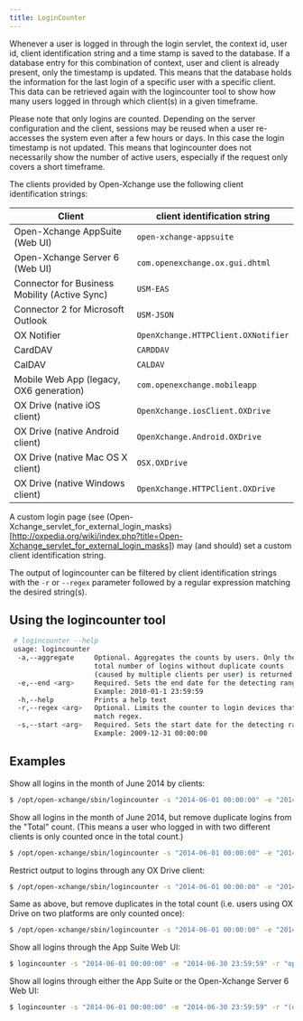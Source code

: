 ```yaml
---
title: LoginCounter
---
```


Whenever a user is logged in through the login servlet, the context id, user id, client identification string and a time stamp is saved to the database. If a database entry for this combination of context, user and client is already present, only the timestamp is updated. This means that the database holds the information for the last login of a specific user with a specific client. This data can be retrieved again with the logincounter tool to show how many users logged in through which client(s) in a given timeframe.

Please note that only logins are counted. Depending on the server configuration and the client, sessions may be reused when a user re-accesses the system even after a few hours or days. In this case the login timestamp is not updated. This means that logincounter does not necessarily show the number of active users, especially if the request only covers a short timeframe.

The clients provided by Open-Xchange use the following client identification strings:

Client                                        | client identification string
----------------------------------------------|---------------------------
Open-Xchange AppSuite (Web UI)	               | `open-xchange-appsuite`
Open-Xchange Server 6 (Web UI)	               | `com.openexchange.ox.gui.dhtml`
Connector for Business Mobility (Active Sync) | `USM-EAS`
Connector 2 for Microsoft Outlook             | `USM-JSON`
OX Notifier                                   | `OpenXchange.HTTPClient.OXNotifier`
CardDAV                                       | `CARDDAV`
CalDAV                                        | `CALDAV`
Mobile Web App (legacy, OX6 generation)       | `com.openexchange.mobileapp`
OX Drive (native iOS client)                  | `OpenXchange.iosClient.OXDrive`
OX Drive (native Android client)              | `OpenXchange.Android.OXDrive`
OX Drive (native Mac OS X client)             | `OSX.OXDrive`
OX Drive (native Windows client)              | `OpenXchange.HTTPClient.OXDrive`

A custom login page (see (Open-Xchange_servlet_for_external_login_masks)[http://oxpedia.org/wiki/index.php?title=Open-Xchange_servlet_for_external_login_masks]) may (and should) set a custom client identification string.

The output of logincounter can be filtered by client identification strings with the `-r` or `--regex` parameter followed by a regular expression matching the desired string(s).

## Using the logincounter tool

```bash
 # logincounter --help
 usage: logincounter
  -a,--aggregate     Optional. Aggregates the counts by users. Only the
                     total number of logins without duplicate counts
                     (caused by multiple clients per user) is returned.
  -e,--end <arg>     Required. Sets the end date for the detecting range.
                     Example: 2010-01-1 23:59:59
  -h,--help          Prints a help text
  -r,--regex <arg>   Optional. Limits the counter to login devices that
                     match regex.
  -s,--start <arg>   Required. Sets the start date for the detecting range.
                     Example: 2009-12-31 00:00:00
```

## Examples

Show all logins in the month of June 2014 by clients:

```bash
$ /opt/open-xchange/sbin/logincounter -s "2014-06-01 00:00:00" -e "2014-06-30 23:59:59"
```
Show all logins in the month of June 2014, but remove duplicate logins from the "Total" count. (This means a user who logged in with two different clients is only counted once in the total count.)

```bash
$ /opt/open-xchange/sbin/logincounter -s "2014-06-01 00:00:00" -e "2014-06-30 23:59:59" -a
```
Restrict output to logins through any OX Drive client:

```bash
$ /opt/open-xchange/sbin/logincounter -s "2014-06-01 00:00:00" -e "2014-06-30 23:59:59" -r ".*OXDrive"
```
Same as above, but remove duplicates in the total count (i.e. users using OX Drive on two platforms are only counted once):

```bash
$ /opt/open-xchange/sbin/logincounter -s "2014-06-01 00:00:00" -e "2014-06-30 23:59:59" -r ".*OXDrive" -a
```
Show all logins through the App Suite Web UI:

```bash
$ logincounter -s "2014-06-01 00:00:00" -e "2014-06-30 23:59:59" -r "open-xchange-appsuite"
```
Show all logins through either the App Suite or the Open-Xchange Server 6 Web UI:

```bash
$ logincounter -s "2014-06-01 00:00:00" -e "2014-06-30 23:59:59" -r "(open-xchange-appsuite|com.openexchange.ox.gui.dhtml)"
```